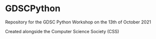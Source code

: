 # GDSCPython

Repository for the GDSC Python Workshop on the 13th of October 2021

Created alongside the Computer Science Society (CSS)
